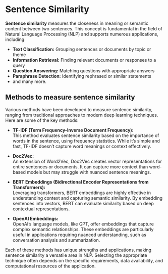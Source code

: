 # Sentence Similarity

**Sentence similarity** measures the closeness in meaning or semantic content between two sentences. This concept is fundamental in the field of Natural Language Processing (NLP) and supports numerous applications, including:

- **Text Classification:** Grouping sentences or documents by topic or theme
- **Information Retrieval:** Finding relevant documents or responses to a query
- **Question Answering:** Matching questions with appropriate answers
- **Paraphrase Detection:** Identifying rephrased or similar statements
- and many more.

## Methods to measure sentence similarity

Various methods have been developed to measure sentence similarity, ranging from traditional approaches to modern deep learning techniques. Here are some of the key methods:

- **TF-IDF (Term Frequency-Inverse Document Frequency):**  
  This method evaluates sentence similarity based on the importance of words in the sentence, using frequency statistics. While it’s simple and fast, TF-IDF doesn’t capture word meanings or context effectively.

- **Doc2Vec:**  
  An extension of Word2Vec, Doc2Vec creates vector representations for entire sentences or documents. It can capture more context than word-based models but may struggle with nuanced sentence meanings.

- **BERT Embeddings (Bidirectional Encoder Representations from Transformers):**  
  Leveraging transformers, BERT embeddings are highly effective in understanding context and capturing semantic similarity. By embedding sentences into vectors, BERT can evaluate similarity based on deep contextual representations.

- **OpenAI Embeddings:**  
  OpenAI’s language models, like GPT, offer embeddings that capture complex semantic relationships. These embeddings are particularly useful in applications requiring nuanced understanding, such as conversation analysis and summarization.

Each of these methods has unique strengths and applications, making sentence similarity a versatile area in NLP. Selecting the appropriate technique often depends on the specific requirements, data availability, and computational resources of the application.
